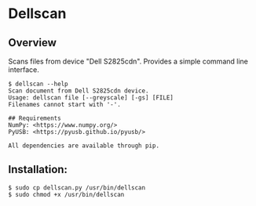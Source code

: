 # Dellscan

## Overview
Scans files from device "Dell S2825cdn". Provides a simple command line interface.
```
$ dellscan --help
Scan document from Dell S2825cdn device.
Usage: dellscan file [--greyscale] [-gs] [FILE]
Filenames cannot start with '-'.

## Requirements
NumPy: <https://www.numpy.org/>  
PyUSB: <https://pyusb.github.io/pyusb/>

All dependencies are available through pip.
```

## Installation:
```
$ sudo cp dellscan.py /usr/bin/dellscan
$ sudo chmod +x /usr/bin/dellscan
```

